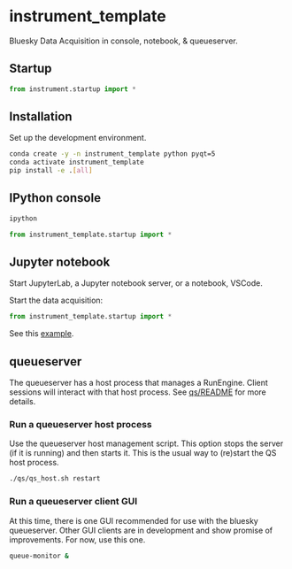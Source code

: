 # instrument_template

Bluesky Data Acquisition in console, notebook, & queueserver.

## Startup

```py
from instrument.startup import *
```

## Installation

Set up the development environment.

```bash
conda create -y -n instrument_template python pyqt=5
conda activate instrument_template
pip install -e .[all]
```

## IPython console

```bash
ipython
```

```py
from instrument_template.startup import *
```

## Jupyter notebook

Start JupyterLab, a Jupyter notebook server, or a notebook, VSCode.

Start the data acquisition:

```py
from instrument_template.startup import *
```

See this [example](./docs/source/demo.ipynb).

## queueserver

The queueserver has a host process that manages a RunEngine. Client sessions
will interact with that host process.  See [qs/README](./qs/README.md) for more
details.

### Run a queueserver host process

Use the queueserver host management script.  This option stops the server (if it
is running) and then starts it.  This is the usual way to (re)start the QS host
process.

```bash
./qs/qs_host.sh restart
```

### Run a queueserver client GUI

At this time, there is one GUI recommended for use with the bluesky queueserver.
Other GUI clients are in development and show promise of improvements.  For now,
use this one.

```bash
queue-monitor &
```

